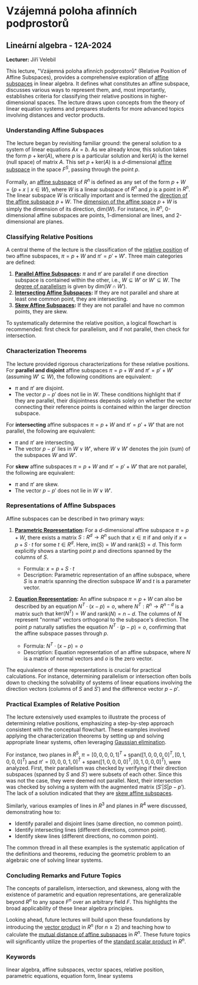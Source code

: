 # Vzájemná poloha afinních podprostorů

## Lineární algebra - 12A-2024

**Lecturer:** Jiří Velebil

This lecture, "Vzájemná poloha afinních podprostorů" (Relative Position of Affine Subspaces), provides a comprehensive exploration of [affine subspaces](https://felwiki.basta.one/en/Concepts/afinn-podprostor-affine-subspace_mc_afinní-podprostor-affine-subspace.md) in linear algebra. It defines what constitutes an affine subspace, discusses various ways to represent them, and, most importantly, establishes criteria for classifying their relative positions in higher-dimensional spaces. The lecture draws upon concepts from the theory of linear equation systems and prepares students for more advanced topics involving distances and vector products.

### Understanding Affine Subspaces

The lecture began by revisiting familiar ground: the general solution to a system of linear equations $Ax = b$. As we already know, this solution takes the form $p + \text{ker}(A)$, where $p$ is a particular solution and $\text{ker}(A)$ is the kernel (null space) of matrix $A$. This set $p + \text{ker}(A)$ is a $d$-dimensional [affine subspace](https://felwiki.basta.one/en/Concepts/afinn-podprostor-affine-subspace_mc_afinní-podprostor-affine-subspace.md) in the space $F^S$, passing through the point $p$.

Formally, an [affine subspace](https://felwiki.basta.one/en/Concepts/afinn-podprostor-affine-subspace_mc_afinní-podprostor-affine-subspace.md) of $R^n$ is defined as any set of the form $p + W = \{p + x \mid x \in W\}$, where $W$ is a linear subspace of $R^n$ and $p$ is a point in $R^n$. The linear subspace $W$ is critically important and is termed the [direction of the affine subspace](https://felwiki.basta.one/en/Concepts/sm-r-afinn-ho-podprostoru-direction-of-an-affine-subspace_mc_směr-afinního-podprostoru-direction-of-an-affine-subspace.md) $p + W$. The [dimension of the affine space](https://felwiki.basta.one/en/Concepts/dimense-afinn-ho-prostoru-dimension-of-an-affine-space_mc_dimense-afinního-prostoru-dimension-of-an-affine-space.md) $p + W$ is simply the dimension of its direction, $\text{dim}(W)$. For instance, in $R^n$, 0-dimensional affine subspaces are points, 1-dimensional are lines, and 2-dimensional are planes.

### Classifying Relative Positions

A central theme of the lecture is the classification of the [relative position](https://felwiki.basta.one/en/Concepts/r-znob-n-afinn-podprostory-intersecting-affine-subspaces_mc_různoběžné-afinní-podprostory-intersecting-affine-subspaces.md) of two affine subspaces, $\pi = p + W$ and $\pi' = p' + W'$. Three main categories are defined:

1.  **[Parallel Affine Subspaces](https://felwiki.basta.one/en/Concepts/rovnob-n-afinn-podprostory-parallel-affine-subspaces_mc_rovnoběžné-afinní-podprostory-parallel-affine-subspaces.md):** $\pi$ and $\pi'$ are parallel if one direction subspace is contained within the other, i.e., $W \subseteq W'$ or $W' \subseteq W$. The [degree of parallelism](https://felwiki.basta.one/en/Concepts/stupe-rovnob-nosti-degree-of-parallelism_mc_stupeň-rovnoběžnosti-degree-of-parallelism.md) is given by $\text{dim}(W \cap W')$.
2.  **[Intersecting Affine Subspaces](https://felwiki.basta.one/en/Concepts/r-znob-n-afinn-podprostory-intersecting-affine-subspaces_mc_různoběžné-afinní-podprostory-intersecting-affine-subspaces.md):** If they are not parallel and share at least one common point, they are intersecting.
3.  **[Skew Affine Subspaces](https://felwiki.basta.one/en/Concepts/mimob-n-afinn-podprostory-skew-affine-subspaces_mc_mimoběžné-afinní-podprostory-skew-affine-subspaces.md):** If they are not parallel and have no common points, they are skew.

To systematically determine the relative position, a logical flowchart is recommended: first check for parallelism, and if not parallel, then check for intersection.

### Characterization Theorems

The lecture provided rigorous characterizations for these relative positions.
For **parallel and disjoint** affine subspaces $\pi = p + W$ and $\pi' = p' + W'$ (assuming $W' \subseteq W$), the following conditions are equivalent:
*   $\pi$ and $\pi'$ are disjoint.
*   The vector $p - p'$ does not lie in $W$.
These conditions highlight that if they are parallel, their disjointness depends solely on whether the vector connecting their reference points is contained within the larger direction subspace.

For **intersecting** affine subspaces $\pi = p + W$ and $\pi' = p' + W'$ that are not parallel, the following are equivalent:
*   $\pi$ and $\pi'$ are intersecting.
*   The vector $p - p'$ lies in $W \vee W'$, where $W \vee W'$ denotes the join (sum) of the subspaces $W$ and $W'$.

For **skew** affine subspaces $\pi = p + W$ and $\pi' = p' + W'$ that are not parallel, the following are equivalent:
*   $\pi$ and $\pi'$ are skew.
*   The vector $p - p'$ does not lie in $W \vee W'$.

### Representations of Affine Subspaces

Affine subspaces can be described in two primary ways:

1.  **[Parametric Representation](https://felwiki.basta.one/en/Concepts/parametrick-z-pis-parametric-representation_mc_parametrický-zápis-parametric-representation.md):** For a $d$-dimensional affine subspace $\pi = p + W$, there exists a matrix $S: R^d \to R^n$ such that $x \in \pi$ if and only if $x = p + S \cdot t$ for some $t \in R^d$. Here, $\text{im}(S) = W$ and $\text{rank}(S) = d$. This form explicitly shows a starting point $p$ and directions spanned by the columns of $S$.
    *   Formula: $x = p + S \cdot t$
    *   Description: Parametric representation of an affine subspace, where $S$ is a matrix spanning the direction subspace $W$ and $t$ is a parameter vector.

2.  **[Equation Representation](https://felwiki.basta.one/en/Concepts/rovnicov-z-pis-equation-representation_mc_rovnicový-zápis-equation-representation.md):** An affine subspace $\pi = p + W$ can also be described by an equation $N^T \cdot (x - p) = o$, where $N^T: R^n \to R^{n-d}$ is a matrix such that $\text{ker}(N^T) = W$ and $\text{rank}(N) = n-d$. The columns of $N$ represent "normal" vectors orthogonal to the subspace's direction. The point $p$ naturally satisfies the equation $N^T \cdot (p - p) = o$, confirming that the affine subspace passes through $p$.
    *   Formula: $N^T \cdot (x - p) = o$
    *   Description: Equation representation of an affine subspace, where $N$ is a matrix of normal vectors and $o$ is the zero vector.

The equivalence of these representations is crucial for practical calculations. For instance, determining parallelism or intersection often boils down to checking the solvability of systems of linear equations involving the direction vectors (columns of $S$ and $S'$) and the difference vector $p - p'$.

### Practical Examples of Relative Position

The lecture extensively used examples to illustrate the process of determining relative positions, emphasizing a step-by-step approach consistent with the conceptual flowchart. These examples involved applying the characterization theorems by setting up and solving appropriate linear systems, often leveraging [Gaussian elimination](https://felwiki.basta.one/en/Concepts/gaussova-eliminace-gaussian-elimination_mc_gaussova-eliminace-gaussian-elimination.md).

For instance, two planes in $R^5$, $\pi = [0, 0, 0, 0, 1]^T + \text{span}([1, 0, 0, 0, 0]^T, [0, 1, 0, 0, 0]^T)$ and $\pi' = [0, 0, 0, 1, 0]^T + \text{span}([1, 0, 0, 0, 0]^T, [0, 1, 0, 0, 0]^T)$, were analyzed. First, their parallelism was checked by verifying if their direction subspaces (spanned by $S$ and $S'$) were subsets of each other. Since this was not the case, they were deemed not parallel. Next, their intersection was checked by solving a system with the augmented matrix $(S' | S | p - p')$. The lack of a solution indicated that they are [skew affine subspaces](https://felwiki.basta.one/en/Concepts/mimob-n-afinn-podprostory-skew-affine-subspaces_mc_mimoběžné-afinní-podprostory-skew-affine-subspaces.md).

Similarly, various examples of lines in $R^3$ and planes in $R^4$ were discussed, demonstrating how to:
*   Identify parallel and disjoint lines (same direction, no common point).
*   Identify intersecting lines (different directions, common point).
*   Identify skew lines (different directions, no common point).

The common thread in all these examples is the systematic application of the definitions and theorems, reducing the geometric problem to an algebraic one of solving linear systems.

### Concluding Remarks and Future Topics

The concepts of parallelism, intersection, and skewness, along with the existence of parametric and equation representations, are generalizable beyond $R^n$ to any space $F^n$ over an arbitrary field $F$. This highlights the broad applicability of these linear algebra principles.

Looking ahead, future lectures will build upon these foundations by introducing the [vector product](https://felwiki.basta.one/en/Concepts/vektorov-sou-in_mc_vektorový-součin.md) in $R^n$ (for $n \geq 2$) and teaching how to calculate the [mutual distance of affine subspaces](https://felwiki.basta.one/en/Concepts/vz-jemn-vzd-lenost-afinn-ch-podprostor_mc_vzájemná-vzdálenost-afinních-podprostorů.md) in $R^n$. These future topics will significantly utilize the properties of the [standard scalar product](https://felwiki.basta.one/en/Concepts/standardn-skal-rn-sou-in_mc_standardní-skalární-součin.md) in $R^n$.

### Keywords
linear algebra, affine subspaces, vector spaces, relative position, parametric equations, equation form, linear systems
